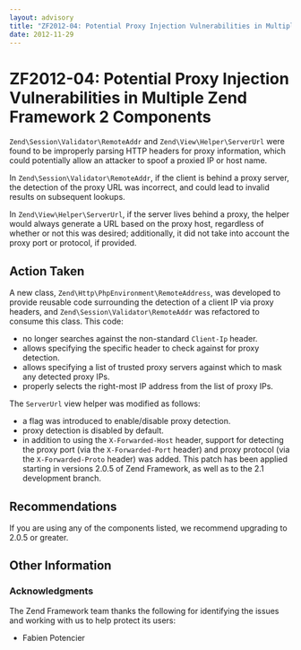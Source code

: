 ```yaml
---
layout: advisory
title: "ZF2012-04: Potential Proxy Injection Vulnerabilities in Multiple Zend Framework 2 Components"
date: 2012-11-29
---
```


# ZF2012-04: Potential Proxy Injection Vulnerabilities in Multiple Zend Framework 2 Components

`Zend\Session\Validator\RemoteAddr` and `Zend\View\Helper\ServerUrl` were found
to be improperly parsing HTTP headers for proxy information, which could
potentially allow an attacker to spoof a proxied IP or host name.

In `Zend\Session\Validator\RemoteAddr`, if the client is behind a proxy server,
the detection of the proxy URL was incorrect, and could lead to invalid results
on subsequent lookups.

In `Zend\View\Helper\ServerUrl`, if the server lives behind a proxy, the helper
would always generate a URL based on the proxy host, regardless of whether or
not this was desired; additionally, it did not take into account the proxy port
or protocol, if provided.

## Action Taken

A new class, `Zend\Http\PhpEnvironment\RemoteAddress`, was developed to provide
reusable code surrounding the detection of a client IP via proxy headers, and
`Zend\Session\Validator\RemoteAddr` was refactored to consume this class. This
code:

- no longer searches against the non-standard `Client-Ip` header.
- allows specifying the specific header to check against for proxy detection.
- allows specifying a list of trusted proxy servers against which to mask any
  detected proxy IPs.
- properly selects the right-most IP address from the list of proxy IPs.

The `ServerUrl` view helper was modified as follows:

- a flag was introduced to enable/disable proxy detection.
- proxy detection is disabled by default.
- in addition to using the `X-Forwarded-Host` header, support for detecting the
  proxy port (via the `X-Forwarded-Port` header) and proxy protocol (via the
  `X-Forwarded-Proto` header) was added.  This patch has been applied starting
  in versions 2.0.5 of Zend Framework, as well as to the 2.1 development branch.

## Recommendations

If you are using any of the components listed, we recommend upgrading to 2.0.5
or greater.

## Other Information

### Acknowledgments

The Zend Framework team thanks the following for identifying the issues and
working with us to help protect its users:

- Fabien Potencier
